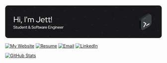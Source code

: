 [![Header Image](./assets/header.png)](https://github.com/jettbui)

[![My Website](https://img.shields.io/badge/my_website-000000?style=for-the-badge&logo=About.me&logoColor=white)](https://jettbui.dev/)
[![Resume](https://img.shields.io/badge/my_resume-18181a?style=for-the-badge&logoColor=white)](https://jettbui.dev/JettBui_Resume.pdf)
[![Email](https://img.shields.io/badge/Email-D14836?style=for-the-badge&logo=gmail&logoColor=white)](mailto:jettcbui@gmail.com)
[![LinkedIn](https://img.shields.io/badge/LinkedIn-0077B5?style=for-the-badge&logo=linkedin&logoColor=white)](https://www.linkedin.com/in/jett-bui/)

[![GitHub Stats](https://github-readme-stats-green-two-54.vercel.app/api?username=jettbui&count_private=true&show_icons=true&hide=stars&theme=transparent&border_color=30363d&text_color=8b949e&icon_color=58a6ff&title_color=58a6ff)](https://github.com/jettbui)
